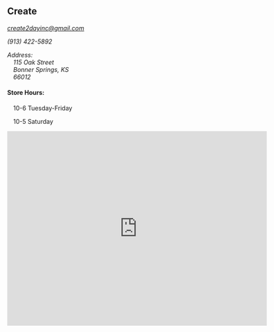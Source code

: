 <!-- 
.. title: Visit Us
.. slug: visit
.. date: 2016-01-02 14:14:04 UTC-06:00
.. tags: 
.. category: 
.. link: 
.. description: 
.. type: text
-->

<h2>Create</h2>
<address>
<p><i class="fa fa-envelope-o fa-2x"></i>    <a href="mailto:create2dayinc@gmail.com" target="_top">create2dayinc@gmail.com</a></p>
<p><i class="fa fa-phone fa-2x"></i>    (913) 422-5892</p>
<p><i class="fa fa-location-arrow fa-2x"></i> Address: <br>
&emsp;115 Oak Street <br>
&emsp;Bonner Springs, KS <br>
&emsp;66012</p>
</address>
<h4>Store Hours:</h4>
<p>&emsp;10-6 Tuesday-Friday</p>
<p>&emsp;10-5 Saturday</p>

<!-- google map -->
<div class="embed-responsive embed-responsive-16by9">
    <iframe src="https://www.google.com/maps/embed?pb=!1m18!1m12!1m3!1d3098.2248193150335!2d-94.88409868440355!3d39.05579044519657!2m3!1f0!2f0!3f0!3m2!1i1024!2i768!4f13.1!3m3!1m2!1s0x87c08fe317c5006d%3A0x41b663eaafd3c753!2sCreate+2+Day!5e0!3m2!1sen!2sus!4v1455214714719" width="600" height="450" frameborder="0" style="border:0" allowfullscreen></iframe>
</div>